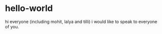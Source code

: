 # hello-world

hi everyone (including mohit, lalya and tilli)
i would like to speak to everyone of you.

